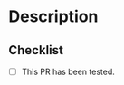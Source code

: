 <!-- Please read the contributing guidelines before opening this pull request. -->


# Description
<!-- What does this PR do? -->


## Checklist
<!-- All of the boxes should be checked before you open the pull request. -->
<!-- Put an x inside [ ] to check it, like so: [x] -->

<!-- Please remember to test your PR before you open it. -->
- [ ] This PR has been tested.
